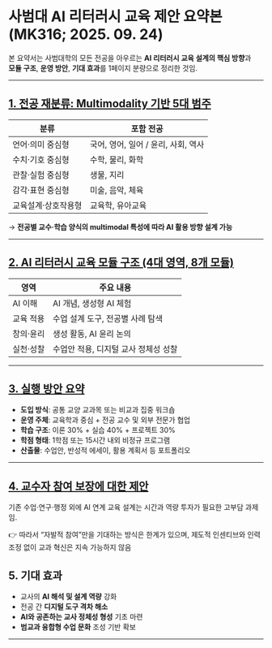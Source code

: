 # 사범대 AI 리터러시 교육 제안 요약본 (MK316; 2025. 09. 24)

본 요약서는 사범대학의 모든 전공을 아우르는 **AI 리터러시 교육 설계의 핵심 방향**과  
**모듈 구조**, **운영 방안**, **기대 효과**를 1페이지 분량으로 정리한 것임.

---

## [1. 전공 재분류: Multimodality 기반 5대 범주](https://github.com/MK316/AIX-2025/blob/main/01_Category.md)

| 분류 | 포함 전공 |
|------|-----------|
| 언어·의미 중심형 | 국어, 영어, 일어 / 윤리, 사회, 역사 |
| 수치·기호 중심형 | 수학, 물리, 화학 |
| 관찰·실험 중심형 | 생물, 지리 |
| 감각·표현 중심형 | 미술, 음악, 체육 |
| 교육설계·상호작용형 | 교육학, 유아교육 |

→ **전공별 교수·학습 양식의 multimodal 특성에 따라 AI 활용 방향 설계 가능**

---

## [2. AI 리터러시 교육 모듈 구조 (4대 영역, 8개 모듈)](https://github.com/MK316/AIX-2025/blob/main/02_Module_Structure.md)

| 영역 | 주요 내용 |
|------|-----------|
| AI 이해 | AI 개념, 생성형 AI 체험 |
| 교육 적용 | 수업 설계 도구, 전공별 사례 탐색 |
| 창의·윤리 | 생성 활동, AI 윤리 논의 |
| 실천·성찰 | 수업안 적용, 디지털 교사 정체성 성찰 |

---

## [3. 실행 방안 요약](https://github.com/MK316/AIX-2025/blob/main/03_Execution.md)

- **도입 방식**: 공통 교양 교과목 또는 비교과 집중 워크숍
- **운영 주체**: 교육학과 중심 + 전공 교수 및 외부 전문가 협업
- **학습 구조**: 이론 30% + 실습 40% + 프로젝트 30%
- **학점 형태**: 1학점 또는 15시간 내외 비정규 프로그램
- **산출물**: 수업안, 반성적 에세이, 활용 계획서 등 포트폴리오

---

## [4. 교수자 참여 보장에 대한 제안](https://github.com/MK316/AIX-2025/blob/main/04_Faculty_participation.md)
기존 수업·연구·행정 외에 AI 연계 교육 설계는 시간과 역량 투자가 필요한 고부담 과제임.

👉 따라서 “자발적 참여”만을 기대하는 방식은 한계가 있으며, 제도적 인센티브와 인력 조정 없이 교과 혁신은 지속 가능하지 않음

## 5. 기대 효과

- 교사의 **AI 해석 및 설계 역량** 강화
- 전공 간 **디지털 도구 격차 해소**
- **AI와 공존하는 교사 정체성 형성** 기초 마련
- **범교과 융합형 수업 문화** 조성 기반 확보

---

